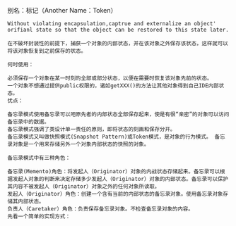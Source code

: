   别名：标记（Another Name：Token）

    Without violating encapsulation,captrue and externalize an object' orifianl state so that the object can be restored to this state later.

    在不破坏封装性的前提下，捕获一个对象的内部状态，并在该对象之外保存该状态，这样就可以将该对象恢复到之前保存的状态。

    何时使用：

    必须保存一个对象在某一时刻的全部或部分状态，以便在需要时恢复该对象先前的状态。
    一个对象不想通过提供public权限的，诸如getXXX()的方法让其他对象得到自己IDE内部状态。
    优点：

    备忘录模式使用备忘录可以吧原先者的内部状态全部保存起来，使是有很“亲密”的对象可以访问备忘录中的数据。
    备忘录模式强调了类设计单一责任的原则，即将状态的刻画和保存分开。
    备忘录模式又叫做快照模式(Snapshot Pattern)或Token模式，是对象的行为模式。 备忘录对象是一个用来存储另外一个对象内部状态的快照的对象。

    备忘录模式中有三种角色：

    备忘录(Memento)角色：将发起人（Originator）对象的内战状态存储起来。备忘录可以根据发起人对象的判断来决定存储多少发起人（Originator）对象的内部状态。备忘录可以保护其内容不被发起人（Originator）对象之外的任何对象所读取。
    发起人（Originator）角色：创建一个含有当前的内部状态的备忘录对象。使用备忘录对象存储其内部状态。
    负责人（Caretaker）角色：负责保存备忘录对象。不检查备忘录对象的内容。
    先看一个简单的实现方式：